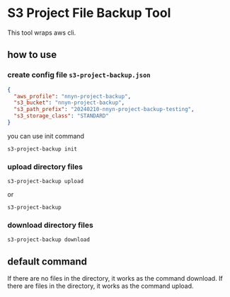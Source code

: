 # S3 Project File Backup Tool

This tool wraps aws cli.

## how to use

### create config file `s3-project-backup.json`

```json
{
  "aws_profile": "nnyn-project-backup",
  "s3_bucket": "nnyn-project-backup",
  "s3_path_prefix": "20240210-nnyn-project-backup-testing",
  "s3_storage_class": "STANDARD"
}
```

you can use init command

```shell
s3-project-backup init
```

### upload directory files

```shell
s3-project-backup upload
```

or

```shell
s3-project-backup
```

### download directory files

```shell
s3-project-backup download
```

## default command

If there are no files in the directory, it works as the command download. If there are files in the directory, it works as the command upload.
